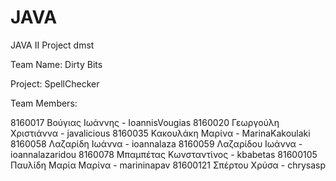 # JAVA
JAVA II Project dmst 

Team Name: Dirty Bits

Project: SpellChecker

Team Members:

8160017  Βούγιας Ιωάννης - IoannisVougias
8160020  Γεωργούλη Χριστιάννα - javalicious
8160035  Κακουλάκη Μαρίνα - MarinaKakoulaki
8160058  Λαζαρίδη Ιωάννα - ioannalaza
8160059  Λαζαρίδου Ιωάννα - ioannalazaridou
8160078  Μπαμπέτας Κωνσταντίνος - kbabetas
81600105 Παυλίδη Μαρία Μαρίνα - marininapav
81600121 Σπέρτου Χρύσα - chrysasp
